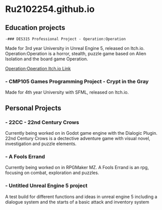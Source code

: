 
# Ru2102254.github.io

## Education projects

    -### DES315 Professional Project - Operation:Operation
Made for 3rd year University in Unreal Engine 5, released on Itch.io. Operation:Operation is a horror, stealth, puzzle game based on Alien Isolation and the board game Operation.

[Operation;Operation Itch.io Link](https://kelpie-studios.itch.io/operation-operations)

### - CMP105 Games Programming Project - Crypt in the Gray
Made for 4th year University with SFML, released on Itch.io.

## Personal Projects

### - 22CC - 22nd Century Crows
Currently being worked on in Godot game engine with the Dialogic Plugin. 22nd Century Crows is a dectective adventure game with visual novel, investigation and puzzle elements.

### - A Fools Errand
Currently being worked on in RPGMaker MZ. A Fools Errand is an rpg, focusing on combat, exploration and puzzles.

### - Untitled Unreal Engine 5 project
A test build for different functions and ideas in unreal engine 5 including a dialogue system and the starts of a basic attack and inventory system
